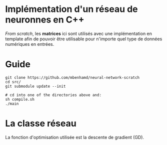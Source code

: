 # Implémentation d'un réseau de neuronnes en C++

*From scratch*, les **matrices** ici sont utilisés avec une implémentation en template afin de pouvoir être utilisable pour n'importe quel type de données numériques en entrées.



# Guide
    git clone https://github.com/mbenhamd/neural-network-scratch
    cd src/
    git submodule update --init

    # cd into one of the directories above and:
    sh compile.sh
    ./main

# La classe réseau
La fonction d'optimisation utilisée est la descente de gradient (GD).

